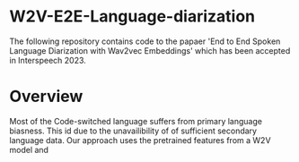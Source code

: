 # W2V-E2E-Language-diarization

The following repository contains code to the papaer 'End to End Spoken Language Diarization with Wav2vec Embeddings' which has been accepted in Interspeech 2023.

# Overview

Most of the Code-switched language suffers from primary language biasness. This id due to the unavailibility of of sufficient secondary language data. Our approach uses the pretrained features from a W2V model and 
